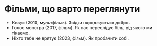 # Фільми, що варто переглянути

- Клаус (2019, мультфільм). Звідки народжується добро.
- Голос монстра (2017, фільм). Як нас переслідує біль, від якого ми тікаємо.
- Ніхто тебе не врятує (2023, фільм). Як пробачити собі.
